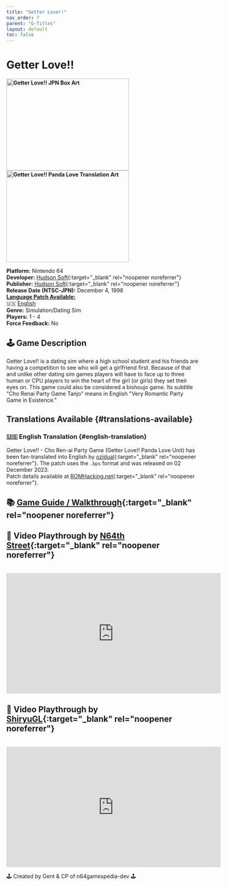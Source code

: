 ```yaml
---
title: "Getter Love!!"
nav_order: 7
parent: "G-Titles"
layout: default
toc: false
---
```


# Getter Love!!

<b>
<img src="https://images.launchbox-app.com/0397d953-a2d5-4a71-94b8-040754cc5c8b.png" alt="Getter Love!! JPN Box Art" width="320" height="240" />
<img src="https://www.n64gamespedia.com/wp-content/uploads/2024/01/Getter-Love-Panda-Love-.png" alt="Getter Love!! Panda Love Translation Art" width="320" height="240" />
</b>

**Platform:** Nintendo 64  
**Developer:** [Hudson Soft](https://en.wikipedia.org/wiki/Hudson_Soft){:target="_blank" rel="noopener noreferrer"}  
**Publisher:** [Hudson Soft](https://en.wikipedia.org/wiki/Hudson_Soft){:target="_blank" rel="noopener noreferrer"}  
**Release Date (NTSC-JPN):** December 4, 1998  
[**Language Patch Available:**](#translations-available)<br>
🇺🇸 [English](#english-translation)  
**Genre:** Simulation/Dating Sim  
**Players:** 1 - 4  
**Force Feedback:** No  

## 🕹️ Game Description
Getter Love!! is a dating sim where a high school student and his friends are having a competition to see who will get a girlfriend first. Because of that and unlike other dating sim games players will have to face up to three human or CPU players to win the heart of the girl (or girls) they set their eyes on. This game could also be considered a bishoujo game. Its subtitle "Cho Renai Party Game Tanjo" means in English "Very Romantic Party Game in Existence."

## Translations Available {#translations-available}  
### 🇺🇸 English Translation {#english-translation}  
Getter Love!! - Cho Ren-ai Party Game (Getter Love!! Panda Love Unit) has been fan-translated into English by [ozidual](https://www.romhacking.net/community/4081/){:target="_blank" rel="noopener noreferrer"}. The patch uses the `.bps` format and was released on 02 December 2023.  
Patch details available at [ROMHacking.net](https://www.romhacking.net/translations/7117/){:target="_blank" rel="noopener noreferrer"}.

## 📚 [Game Guide / Walkthrough](https://gamefaqs.gamespot.com/n64/576253-getter-love/faqs/20636){:target="_blank" rel="noopener noreferrer"}

## 🎥 Video Playthrough by [N64th Street](https://www.youtube.com/channel/UCiNQhAHcX6KiD0OvJtJ3kRQ){:target="_blank" rel="noopener noreferrer"}
<br />  
<iframe width="560" height="315" src="https://www.youtube.com/embed/ZIpSseIfwNs" title="Getter Love!! Gameplay by N64th Street" frameborder="0" allowfullscreen></iframe>

## 🎥 Video Playthrough by [ShiryuGL](https://www.youtube.com/ShiryuGL){:target="_blank" rel="noopener noreferrer"}
<br />  
<iframe width="560" height="315" src="https://www.youtube.com/embed/ESfs0zuRh_U" title="Getter Love!! Panda Love Gameplay by ShiryuGL" frameborder="0" allowfullscreen></iframe>

🕹️ Created by Gent & CP of n64gamespedia-dev 🕹️  
<!-- Vault Format: n64gamespedia-dev -->  
<!-- Protocol Source: _vault-specs/format-protocol.md -->
